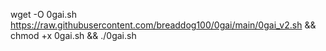 wget -O 0gai.sh https://raw.githubusercontent.com/breaddog100/0gai/main/0gai_v2.sh && chmod +x 0gai.sh && ./0gai.sh
